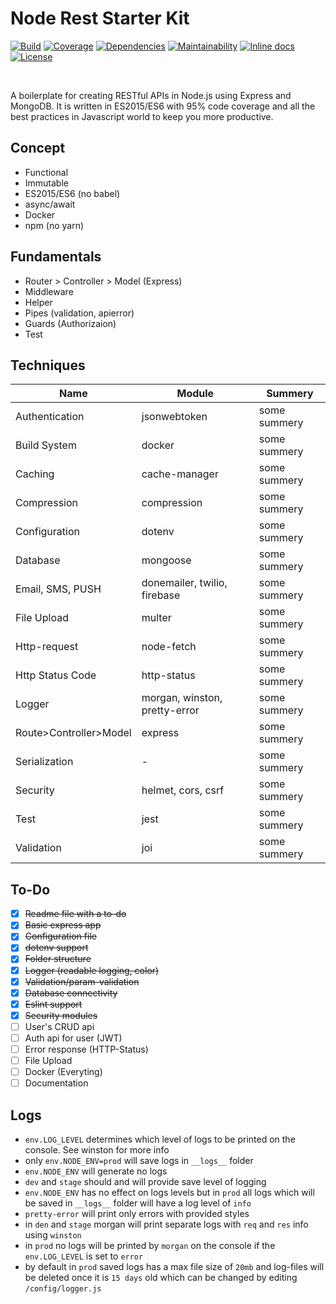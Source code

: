 # Node Rest Starter Kit 

[![Build](https://travis-ci.com/skarif2/node-rest-starter.svg?branch=master)](https://travis-ci.com/skarif2/node-rest-starter)
[![Coverage](https://coveralls.io/repos/github/skarif2/node-rest-starter/badge.svg?branch=master)](https://coveralls.io/github/skarif2/node-rest-starter?branch=master)
[![Dependencies](https://david-dm.org/skarif2/node-rest-starter/status.svg)](https://david-dm.org/skarif2/node-rest-starter)
[![Maintainability](https://api.codeclimate.com/v1/badges/05aac0c011555564f95e/maintainability)](https://codeclimate.com/github/skarif2/nodejs-api-starter/maintainability)
[![Inline docs](http://inch-ci.org/github/skarif2/node-rest-starter.svg?branch=master)](http://inch-ci.org/github/skarif2/node-rest-starter)
[![License](https://img.shields.io/badge/license-MIT-brightgreen.svg)](https://img.shields.io/badge/license-MIT-brightgreen.svg)

<br>

A boilerplate for creating RESTful APIs in Node.js using Express and MongoDB. It is written in ES2015/ES6 with 95% code coverage and all the best practices in Javascript world to keep you more productive.

## Concept
  - Functional
  - Immutable
  - ES2015/ES6 (no babel)
  - async/await
  - Docker
  - npm (no yarn)

## Fundamentals
  - Router > Controller > Model (Express)
  - Middleware
  - Helper
  - Pipes (validation, apierror)
  - Guards (Authorizaion)
  - Test

## Techniques
  | Name | Module | Summery |
  |-|-|-|
  |Authentication|jsonwebtoken|some summery|
  |Build System|docker|some summery|
  |Caching|cache-manager|some summery|
  |Compression|compression|some summery|
  |Configuration|dotenv|some summery|
  |Database|mongoose| some summery|
  |Email, SMS, PUSH|donemailer, twilio, firebase| some summery|
  |File Upload|multer|some summery|
  |Http-request|node-fetch|some summery|
  |Http Status Code|http-status|some summery|
  |Logger|morgan, winston, pretty-error|some summery|
  |Route>Controller>Model|express|some summery|
  |Serialization|-|some summery|
  |Security|helmet, cors, csrf|some summery|
  |Test|jest|some summery|
  |Validation|joi|some summery|

## To-Do
  - [x] ~~Readme file with a to-do~~
  - [x] ~~Basic express app~~
  - [x] ~~Configuration file~~
  - [x] ~~dotenv support~~
  - [x] ~~Folder structure~~
  - [x] ~~Logger (readable logging, color)~~
  - [x] ~~Validation/param-validation~~
  - [x] ~~Database connectivity~~
  - [x] ~~Eslint support~~
  - [x] ~~Security modules~~
  - [ ] User's CRUD api
  - [ ] Auth api for user (JWT)
  - [ ] Error response (HTTP-Status)
  - [ ] File Upload
  - [ ] Docker (Everyting)
  - [ ] Documentation

## Logs
  - `env.LOG_LEVEL` determines which level of logs to be printed on the console. See winston for more info
  - only `env.NODE_ENV=prod` will save logs in ```__logs__``` folder
  - `env.NODE_ENV` will generate no logs
  - `dev` and `stage` should and will provide save level of logging
  - `env.NODE_ENV` has no effect on logs levels but in `prod` all logs which will be saved in ```__logs__``` folder will have a log level of `info`
  - `pretty-error` will print only errors with provided styles
  - in `den` and `stage` morgan will print separate logs with `req` and `res` info using `winston`
  - in `prod` no logs will be printed by `morgan` on the console if the `env.LOG_LEVEL` is set to `error`
  - by default in `prod` saved logs has a max file size of `20mb` and log-files will be deleted once it is `15 days` old which can be changed by editing `/config/logger.js`

